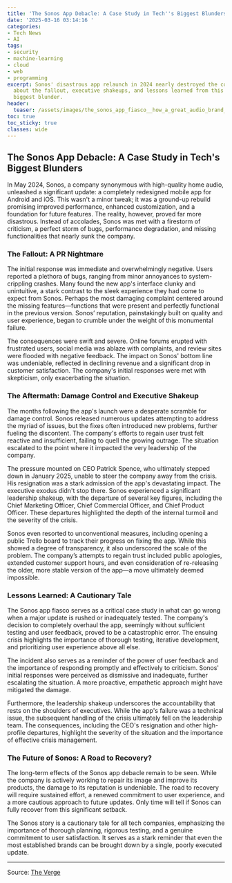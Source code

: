 ```yaml
---
title: 'The Sonos App Debacle: A Case Study in Tech''s Biggest Blunders'
date: '2025-03-16 03:14:16 '
categories:
- Tech News
- AI
tags:
- security
- machine-learning
- cloud
- web
- programming
excerpt: Sonos' disastrous app relaunch in 2024 nearly destroyed the company.  Learn
  about the fallout, executive shakeups, and lessons learned from this tech giant's
  biggest blunder.
header:
  teaser: /assets/images/the_sonos_app_fiasco__how_a_great_audio_brand_near_20250316031414.png
toc: true
toc_sticky: true
classes: wide
---
```


## The Sonos App Debacle: A Case Study in Tech's Biggest Blunders

In May 2024, Sonos, a company synonymous with high-quality home audio, unleashed a significant update: a completely redesigned mobile app for Android and iOS.  This wasn't a minor tweak; it was a ground-up rebuild promising improved performance, enhanced customization, and a foundation for future features.  The reality, however, proved far more disastrous.  Instead of accolades, Sonos was met with a firestorm of criticism, a perfect storm of bugs, performance degradation, and missing functionalities that nearly sunk the company.

### The Fallout: A PR Nightmare

The initial response was immediate and overwhelmingly negative.  Users reported a plethora of bugs, ranging from minor annoyances to system-crippling crashes.  Many found the new app's interface clunky and unintuitive, a stark contrast to the sleek experience they had come to expect from Sonos.  Perhaps the most damaging complaint centered around the missing features—functions that were present and perfectly functional in the previous version.  Sonos’ reputation, painstakingly built on quality and user experience, began to crumble under the weight of this monumental failure.

The consequences were swift and severe.  Online forums erupted with frustrated users, social media was ablaze with complaints, and review sites were flooded with negative feedback.  The impact on Sonos' bottom line was undeniable, reflected in declining revenue and a significant drop in customer satisfaction.  The company's initial responses were met with skepticism, only exacerbating the situation.

### The Aftermath: Damage Control and Executive Shakeup

The months following the app's launch were a desperate scramble for damage control.  Sonos released numerous updates attempting to address the myriad of issues, but the fixes often introduced new problems, further fueling the discontent.  The company's efforts to regain user trust felt reactive and insufficient, failing to quell the growing outrage.  The situation escalated to the point where it impacted the very leadership of the company.

The pressure mounted on CEO Patrick Spence, who ultimately stepped down in January 2025, unable to steer the company away from the crisis.  His resignation was a stark admission of the app's devastating impact.  The executive exodus didn't stop there.  Sonos experienced a significant leadership shakeup, with the departure of several key figures, including the Chief Marketing Officer, Chief Commercial Officer, and Chief Product Officer. These departures highlighted the depth of the internal turmoil and the severity of the crisis.

Sonos even resorted to unconventional measures, including opening a public Trello board to track their progress on fixing the app.  While this showed a degree of transparency, it also underscored the scale of the problem.  The company’s attempts to regain trust included public apologies, extended customer support hours, and even consideration of re-releasing the older, more stable version of the app—a move ultimately deemed impossible.

### Lessons Learned: A Cautionary Tale

The Sonos app fiasco serves as a critical case study in what can go wrong when a major update is rushed or inadequately tested.  The company's decision to completely overhaul the app, seemingly without sufficient testing and user feedback, proved to be a catastrophic error.  The ensuing crisis highlights the importance of thorough testing, iterative development, and prioritizing user experience above all else.

The incident also serves as a reminder of the power of user feedback and the importance of responding promptly and effectively to criticism.  Sonos' initial responses were perceived as dismissive and inadequate, further escalating the situation.  A more proactive, empathetic approach might have mitigated the damage.

Furthermore, the leadership shakeup underscores the accountability that rests on the shoulders of executives.  While the app's failure was a technical issue, the subsequent handling of the crisis ultimately fell on the leadership team.  The consequences, including the CEO's resignation and other high-profile departures, highlight the severity of the situation and the importance of effective crisis management.

### The Future of Sonos: A Road to Recovery?

The long-term effects of the Sonos app debacle remain to be seen.  While the company is actively working to repair its image and improve its products, the damage to its reputation is undeniable.  The road to recovery will require sustained effort, a renewed commitment to user experience, and a more cautious approach to future updates.  Only time will tell if Sonos can fully recover from this significant setback.

The Sonos story is a cautionary tale for all tech companies, emphasizing the importance of thorough planning, rigorous testing, and a genuine commitment to user satisfaction.  It serves as a stark reminder that even the most established brands can be brought down by a single, poorly executed update.

---

Source: [The Verge](https://www.theverge.com/2025/1/13/24342282/sonos-app-redesign-controversy-full-story)
